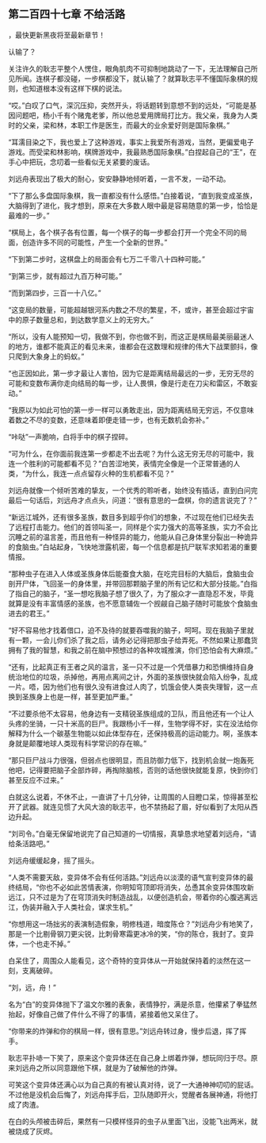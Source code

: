 ## 第二百四十七章 不给活路
，最快更新黑夜将至最新章节！

认输了？

关注许久的耿志平整个人愣住，眼角肌肉不可抑制地跳动了一下，无法理解自己所见所闻。连棋子都没碰，一步棋都没下，就认输了？就算耿志平不懂国际象棋的规则，也知道根本没有这样下棋的说法。

“哎。”白叹了口气，深沉压抑，突然开头，将话题转到意想不到的远处，“可能是基因问题吧，杨小千有个赌鬼老爹，所以他总爱用牌局打比方。我父亲，我身为人类时的父亲，梁和林，本职工作是医生，而最大的业余爱好则是国际象棋。”

“耳濡目染之下，我也爱上了这种游戏，事实上我爱所有游戏，当然，更偏爱电子游戏。而受梁和林影响，棋牌游戏中，我最熟悉国际象棋。”白捏起自己的“王”，在手心中把玩，念叨着一些看似无关紧要的废话。

刘远舟表现出了极大的耐心，安安静静地倾听着，一言不发，一动不动。

“下了那么多盘国际象棋，我一直都没有什么感悟。”白接着说，“直到我变成圣族，大脑得到了进化，我才想到，原来在大多数人眼中最是容易随意的第一步，恰恰是最难的一步。”

“棋局上，各个棋子各有位置，每一个棋子的每一步都会打开一个完全不同的局面，创造许多不同的可能性，产生一个全新的世界。”

“下到第二步时，这棋盘上的局面会有七万二千零八十四种可能。”

“到第三步，就有超过九百万种可能。”

“而到第四步，三百一十八亿。”

“这变局的数量，可能超越银河系内数之不尽的繁星，不，或许，甚至会超过宇宙中的原子数量总和，到达数学意义上的无穷大。”

“所以，没有人能预知一切，我做不到，你也做不到，而这正是棋局最美丽最迷人的地方，谁都不能真正的看见未来，谁都会在这数理和规律的伟大下战栗颤抖，像只爬到大象身上的蚂蚁。”

“也正因如此，第一步才最让人害怕，因为它是距离结局最远的一步，无穷无尽的可能和变数布满你走向结局的每一步，让人畏惧，像是行走在刀尖和雷区，不敢妄动。”

“我原以为如此可怕的第一步一样可以勇敢走出，因为距离结局无穷远，不仅意味着数之不尽的变数，还意味着即便走错一步，也有无数机会弥补。”

“咔哒”一声脆响，白将手中的棋子捏碎。

“可为什么，在你面前我连第一步都走不出去呢？为什么这无穷无尽的可能中，我连一个胜利的可能都看不见？”白苦涩地笑，表情完全像是一个正常普通的人类，“为什么，我连一点点留存火种的生机都看不见？”

刘远舟就像一个倾听苦难的挚友，一个优秀的聆听者，始终没有插话，直到白问完最后一句话后，刘远舟才点点头，问道：“很有意思的一盘棋，你的遗言说完了？”

“新远江城外，还有很多圣族，数目多到超乎你们的想象，不过现在他们已经失去了远程打击能力。他们的首领叫圣一，同样是个实力强大的高等圣族，实力不会比沉睡之前的温言差，而且他有一种怪异的能力，他能从自己身体里分裂出一种诡异的食脑虫。”白站起身，飞快地泄露机密，每一个信息都是抗尸联军求知若渴的重要情报。

“那种虫子在进入人体或圣族身体后能蚕食大脑，在吃完目标的大脑后，食脑虫会剖开尸体，飞回圣一的身体里，并带回那颗脑子里的所有记忆和大部分技能。”白指了指自己的脑子，“圣一想吃我脑子想了很久了，为了服众才一直隐忍不发，毕竟就算是没有丰富情感的圣族，也不愿意辅佐一个觊觎自己脑子随时可能放个食脑虫进去的君王。”

“好不容易他才找着借口，迫不及待的就要吞噬我的脑子，呵呵。现在我脑子里就有一颗，一会儿你们杀了我之后，请务必记得把那虫子给弄死。不然如果让那蠢货拥有了我的智慧，和我之前在脑中预想过的各种攻城推演，你们恐怕会有大麻烦。”

“还有，比起真正有王者之风的温言，圣一只不过是一个凭借暴力和恐惧维持自身统治地位的垃圾，杀掉他，再用点离间之计，外面的圣族很快就会陷入纷争，乱成一片。唔，因为他们也有很久没有进食过人肉了，饥饿会使人类丧失理智，这一点换到圣族身上也是一样，甚至更加严重。”

“不过要杀他不太容易，他身边有一支精锐圣族组成的卫队，而且他还有一个让人头疼的坐骑，一只十米高的巨尸。我跟杨小千一样，生物学得不好，实在没法给你解释为什么一个碳基生物能以如此体型存在，还保持极高的运动能力。啊，圣族本身就是颠覆地球人类现有科学常识的存在嘛。”

“那只巨尸战斗力很强，但弱点也很明显，而且防御力低下，找到机会就一炮轰死他吧，记得要把脑子全部炸碎，再掏除脑核，否则的话他很快就能复原，快到你们甚至反应不过来。”

白就这么说着，不休不止，一直讲了十几分钟，让周围的人目瞪口呆，惊得甚至松开了武器。就连见惯了大风大浪的耿志平，也不禁扬起了眉，好似看到了太阳从西边升起。

“刘司令。”白毫无保留地说完了自己知道的一切情报，真挚恳求地望着刘远舟，“请给条活路吧。”

刘远舟缓缓起身，摇了摇头。

“人类不需要天敌，变异体不会有任何活路。”刘远舟以淡漠的语气宣判变异体的最终结局，“你也不必如此苦情表演，你明知穹顶即将消失，怂恿其余变异体围攻新远江，只不过是为了在穹顶消失时制造战乱，以便创造机会，带着你的心腹逃离远江，伪装并融入于人类社会，谋求生机。”

“你想用这一场拙劣的表演制造假象，明修栈道，暗度陈仓？”刘远舟少有地笑了，那是一个比剔骨钢刀更尖锐，比刺骨寒霜更冰冷的笑，“你的陈仓，我封了。变异体，一个也走不掉。”

白呆住了，周围众人能看见，这个奇特的变异体从一开始就保持着的淡然在这一刻，支离破碎。

“刘，远，舟！”

名为“白”的变异体抛下了温文尔雅的表象，表情狰狞，满是杀意，他攥紧了拳猛然抬起，好像自己做了件什么不得了的事情，紧接着他又呆住了。

“你带来的炸弹和你的棋局一样，很有意思。”刘远舟转过身，慢步后退，挥了挥手。

耿志平扑哧一下笑了，原来这个变异体还在自己身上绑着炸弹，想玩同归于尽。原来刘远舟之所以同意跟他下棋，就是为了破解他的炸弹。

可笑这个变异体还满心以为自己真的有被认真对待，说了一大通神神叨叨的屁话。不过他是没机会后悔了，刘远舟挥手后，卫队随即开火，觉醒者各展神通，将他打成了肉渣。

在白的头颅被击碎后，果然有一只模样怪异的虫子从里面飞出，没能飞出两米，就被烧成了灰烬。


